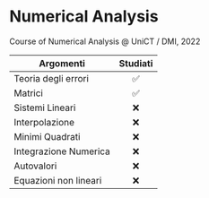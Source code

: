 # Numerical Analysis
Course of Numerical Analysis @ UniCT / DMI, 2022

| Argomenti             | Studiati |
| --------------------- | :------: |
| Teoria degli errori   |    ✅     |
| Matrici               |    ✅     |
| Sistemi Lineari       |    ❌     |
| Interpolazione        |    ❌     |
| Minimi Quadrati       |    ❌     |
| Integrazione Numerica |    ❌     |
| Autovalori            |    ❌     |
| Equazioni non lineari |    ❌     |

